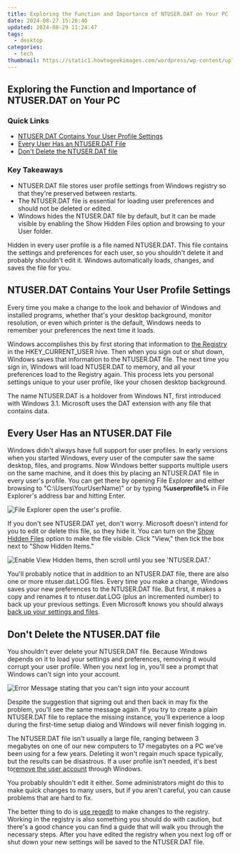 ```yaml
---
title: Exploring the Function and Importance of NTUSER.DAT on Your PC
date: 2024-08-27 15:26:40
updated: 2024-08-29 11:24:47
tags:
  - desktop
categories:
  - tech
thumbnail: https://static1.howtogeekimages.com/wordpress/wp-content/uploads/2024/01/windows-desktop.jpg
---
```


## Exploring the Function and Importance of NTUSER.DAT on Your PC

### Quick Links

* [NTUSER.DAT Contains Your User Profile Settings](https://on-screen-recording.techidaily.com/make-every-gaming-moment-memorable-for-2024/)
* [Every User Has an NTUSER.DAT File](https://youtube-web.techidaily.com/h-hacks-for-youtubers-short-form-content-boosting-view-counts-effectively/)
* [Don't Delete the NTUSER.DAT file](https://extra-resources.techidaily.com/2024-approved-constructing-a-high-definition-pc-for-ultra-hd-video-production/)

### Key Takeaways

* NTUSER.DAT file stores user profile settings from Windows registry so that they're preserved between restarts.
* The NTUSER.DAT file is essential for loading user preferences and should not be deleted or edited.
* Windows hides the NTUSER.DAT file by default, but it can be made visible by enabling the Show Hidden Files option and browsing to your User folder.

 Hidden in every user profile is a file named NTUSER.DAT. This file contains the settings and preferences for each user, so you shouldn't delete it and probably shouldn't edit it. Windows automatically loads, changes, and saves the file for you.

##  NTUSER.DAT Contains Your User Profile Settings

 Every time you make a change to the look and behavior of Windows and installed programs, whether that's your desktop background, monitor resolution, or even which printer is the default, Windows needs to remember your preferences the next time it loads.

 Windows accomplishes this by first storing that information to [the Registry](https://facebook-record-videos.techidaily.com/new-economical-mic-options-for-youtube-vloggers-for-2024/) in the HKEY\_CURRENT\_USER hive. Then when you sign out or shut down, Windows saves that information to the NTUSER.DAT file. The next time you sign in, Windows will load NTUSER.DAT to memory, and all your preferences load to the Registry again. This process lets you personal settings unique to your user profile, like your chosen desktop background.

 The name NTUSER.DAT is a holdover from Windows NT, first introduced with Windows 3.1\. Microsoft uses the DAT extension with any file that contains data.

##  Every User Has an NTUSER.DAT File

 Windows didn't always have full support for user profiles. In early versions when you started Windows, every user of the computer saw the same desktop, files, and programs. Now Windows better supports multiple users on the same machine, and it does this by placing an NTUSER.DAT file in every user's profile. You can get there by opening File Explorer and either browsing to "C:\\Users\\YourUserName)" or by typing **%userprofile%** in File Explorer's address bar and hitting Enter. 

![File Explorer open the user's profile.](https://static1.howtogeekimages.com/wordpress/wp-content/uploads/2024/01/1-file-explorer-path.png) 

 If you don't see NTUSER.DAT yet, don't worry. Microsoft doesn't intend for you to edit or delete this file, so they hide it. You can turn on the [Show Hidden Files](https://tech-hub.techidaily.com/learn-ai-prompt-engineering-with-our-top-5-expert-led-online-courses/) option to make the file visible. Click "View," then tick the box next to "Show Hidden Items." 

![Enable View Hidden Items, then scroll until you see 'NTUSER.DAT.'](https://static1.howtogeekimages.com/wordpress/wp-content/uploads/2024/01/2-ntuserdat.png) 

 You'll probably notice that in addition to an NTUSER.DAT file, there are also one or more ntuser.dat.LOG files. Every time you make a change, Windows saves your new preferences to the NTUSER.DAT file. But first, it makes a copy and renames it to ntuser.dat.LOG (plus an incremented number) to back up your previous settings. Even Microsoft knows you should always [back up your settings and files](https://activate-lock.techidaily.com/in-2024-how-to-bypass-icloud-by-checkra1n-even-on-iphone-14-pro-max-if-youve-tried-everything-by-drfone-ios/).

##  Don't Delete the NTUSER.DAT file

 You shouldn't ever delete your NTUSER.DAT file. Because Windows depends on it to load your settings and preferences, removing it would corrupt your user profile. When you next log in, you'll see a prompt that Windows can't sign into your account.

![Error Message stating that you can't sign into your account](https://static1.howtogeekimages.com/wordpress/wp-content/uploads/2019/01/ntuser.png) 

 Despite the suggestion that signing out and then back in may fix the problem, you'll see the same message again. If you try to create a plain NTUSER.DAT file to replace the missing instance, you'll experience a loop during the first-time setup dialog and Windows will never finish logging in.

 The NTUSER.DAT file isn't usually a large file, ranging between 3 megabytes on one of our new computers to 17 megabytes on a PC we've been using for a few years. Deleting it won't regain much space typically, but the results can be disastrous. If a user profile isn't needed, it's best to[remove the user account](https://android-pokemon-go.techidaily.com/list-of-pokemon-go-joysticks-on-tecno-phantom-v-flip-drfone-by-drfone-virtual-android/) through Windows.

 You probably shouldn't edit it either. Some administrators might do this to make quick changes to many users, but if you aren't careful, you can cause problems that are hard to fix.

 The better thing to do is [use regedit](https://facebook-record-videos.techidaily.com/new-economical-mic-options-for-youtube-vloggers-for-2024/) to make changes to the registry. Working in the registry is also something you should do with caution, but there's a good chance you can find a guide that will walk you through the necessary steps. After you have edited the registry when you next log off or shut down your new settings will be saved to the NTUSER.DAT file.

<ins class="adsbygoogle"
     style="display:block"
     data-ad-format="autorelaxed"
     data-ad-client="ca-pub-7571918770474297"
     data-ad-slot="1223367746"></ins>



<ins class="adsbygoogle"
     style="display:block"
     data-ad-client="ca-pub-7571918770474297"
     data-ad-slot="8358498916"
     data-ad-format="auto"
     data-full-width-responsive="true"></ins>
